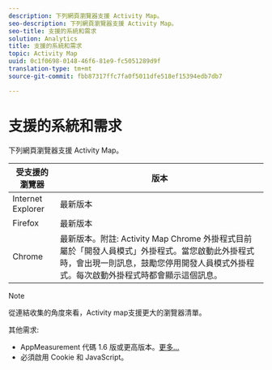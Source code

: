 ```yaml
---
description: 下列網頁瀏覽器支援 Activity Map。
seo-description: 下列網頁瀏覽器支援 Activity Map。
seo-title: 支援的系統和需求
solution: Analytics
title: 支援的系統和需求
topic: Activity Map
uuid: 0c1f0698-0148-46f6-81e9-fc5051289d9f
translation-type: tm+mt
source-git-commit: fbb87317ffc7fa0f5011dfe518ef15394edb7db7

---
```



# 支援的系統和需求

下列網頁瀏覽器支援 Activity Map。

| 受支援的瀏覽器 | 版本 |
|--- |--- |
| Internet Explorer | 最新版本 |
| Firefox | 最新版本 |
| Chrome | 最新版本。附註: Activity Map Chrome 外掛程式目前屬於「開發人員模式」外掛程式。當您啟動此外掛程式時，會出現一則訊息，鼓勵您停用開發人員模式外掛程式。每次啟動外掛程式時都會顯示這個訊息。 |

>[!NOTE]
>
>從連結收集的角度來看，Activity map支援更大的瀏覽器清單。

其他需求:

* AppMeasurement 代碼 1.6 版或更高版本。[更多...](/help/analyze/activity-map/activitymap-getting-started/activitymap-getting-started-admins/activitymap-enable.md)
* 必須啟用 Cookie 和 JavaScript。

